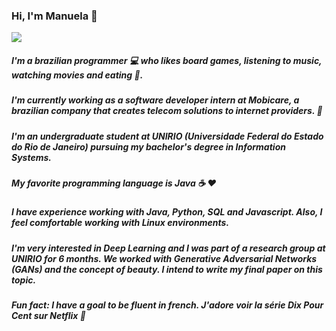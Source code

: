 ### Hi, I'm Manuela 🌟

<img src="https://www.programaria.org/wp-content/uploads/2016/11/tumblr-cachorro.gif"><img>

##### I'm a brazilian programmer 💻 who likes board games, listening to music, watching movies and eating 🍝. 
##### I'm currently working as a software developer intern at Mobicare, a brazilian company that creates telecom solutions to internet providers. 📶
##### I'm an undergraduate student at UNIRIO (Universidade Federal do Estado do Rio de Janeiro) pursuing my bachelor's degree in Information Systems.
##### My favorite programming language is Java ☕ ❤️
##### I have experience working with Java, Python, SQL and Javascript. Also, I feel comfortable working with Linux environments. 
##### I'm very interested in Deep Learning and I was part of a research group at UNIRIO for 6 months. We worked with *Generative Adversarial Networks* (GANs) and the concept of beauty. I intend to write my final paper on this topic.
##### Fun fact: I have a goal to be fluent in french. *J'adore voir la série Dix Pour Cent sur Netflix 🍿*

<!--
**manuela-blanco/manuela-blanco** is a ✨ _special_ ✨ repository because its `README.md` (this file) appears on your GitHub profile.

Here are some ideas to get you started:

- 🔭 I’m currently working on ...
- 🌱 I’m currently learning ...
- 👯 I’m looking to collaborate on ...
- 🤔 I’m looking for help with ...
- 💬 Ask me about ...
- 📫 How to reach me: ...
- 😄 Pronouns: ...
- ⚡ Fun fact: ...
-->
